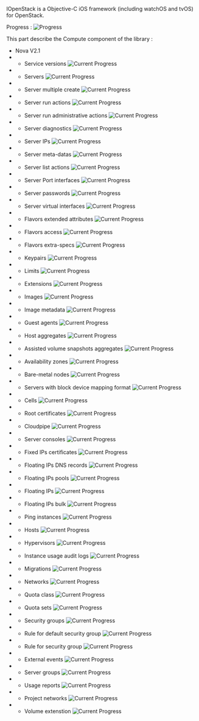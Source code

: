 IOpenStack is a Objective-C iOS framework (including watchOS and tvOS) for OpenStack.

Progress : ![Progress](http://progressed.io/bar/30)


This part describe the Compute component of the library :

+ Nova V2.1
+ + Service versions ![Current Progress](http://progressed.io/bar/0)
+ + Servers ![Current Progress](http://progressed.io/bar/100)
+ + Server multiple create ![Current Progress](http://progressed.io/bar/0)
+ + Server run actions ![Current Progress](http://progressed.io/bar/0)
+ + Server run administrative actions ![Current Progress](http://progressed.io/bar/0)
+ + Server diagnostics ![Current Progress](http://progressed.io/bar/0)
+ + Server IPs ![Current Progress](http://progressed.io/bar/0)
+ + Server meta-datas ![Current Progress](http://progressed.io/bar/0)
+ + Server list actions ![Current Progress](http://progressed.io/bar/0)
+ + Server Port interfaces ![Current Progress](http://progressed.io/bar/0)
+ + Server passwords ![Current Progress](http://progressed.io/bar/0)
+ + Server virtual interfaces ![Current Progress](http://progressed.io/bar/0)
+ + Flavors extended attributes ![Current Progress](http://progressed.io/bar/0)
+ + Flavors access ![Current Progress](http://progressed.io/bar/0)
+ + Flavors extra-specs ![Current Progress](http://progressed.io/bar/0)
+ + Keypairs ![Current Progress](http://progressed.io/bar/100)
+ + Limits ![Current Progress](http://progressed.io/bar/0)
+ + Extensions ![Current Progress](http://progressed.io/bar/0)
+ + Images ![Current Progress](http://progressed.io/bar/0)
+ + Image metadata ![Current Progress](http://progressed.io/bar/0)
+ + Guest agents ![Current Progress](http://progressed.io/bar/0)
+ + Host aggregates ![Current Progress](http://progressed.io/bar/0)
+ + Assisted volume snapshots aggregates ![Current Progress](http://progressed.io/bar/0)
+ + Availability zones ![Current Progress](http://progressed.io/bar/0)
+ + Bare-metal nodes ![Current Progress](http://progressed.io/bar/0)
+ + Servers with block device mapping format ![Current Progress](http://progressed.io/bar/0)
+ + Cells ![Current Progress](http://progressed.io/bar/0)
+ + Root certificates ![Current Progress](http://progressed.io/bar/0)
+ + Cloudpipe ![Current Progress](http://progressed.io/bar/0)
+ + Server consoles ![Current Progress](http://progressed.io/bar/0)
+ + Fixed IPs certificates ![Current Progress](http://progressed.io/bar/0)
+ + Floating IPs DNS records ![Current Progress](http://progressed.io/bar/0)
+ + Floating IPs pools ![Current Progress](http://progressed.io/bar/0)
+ + Floating IPs ![Current Progress](http://progressed.io/bar/0)
+ + Floating IPs bulk ![Current Progress](http://progressed.io/bar/0)
+ + Ping instances ![Current Progress](http://progressed.io/bar/0)
+ + Hosts ![Current Progress](http://progressed.io/bar/0)
+ + Hypervisors ![Current Progress](http://progressed.io/bar/0)
+ + Instance usage audit logs ![Current Progress](http://progressed.io/bar/0)
+ + Migrations ![Current Progress](http://progressed.io/bar/0)
+ + Networks ![Current Progress](http://progressed.io/bar/0)
+ + Quota class ![Current Progress](http://progressed.io/bar/0)
+ + Quota sets ![Current Progress](http://progressed.io/bar/0)
+ + Security groups ![Current Progress](http://progressed.io/bar/0)
+ + Rule for default security group ![Current Progress](http://progressed.io/bar/0)
+ + Rule for security group ![Current Progress](http://progressed.io/bar/0)
+ + External events ![Current Progress](http://progressed.io/bar/0)
+ + Server groups ![Current Progress](http://progressed.io/bar/0)
+ + Usage reports ![Current Progress](http://progressed.io/bar/0)
+ + Project networks ![Current Progress](http://progressed.io/bar/0)
+ + Volume extenstion ![Current Progress](http://progressed.io/bar/0)